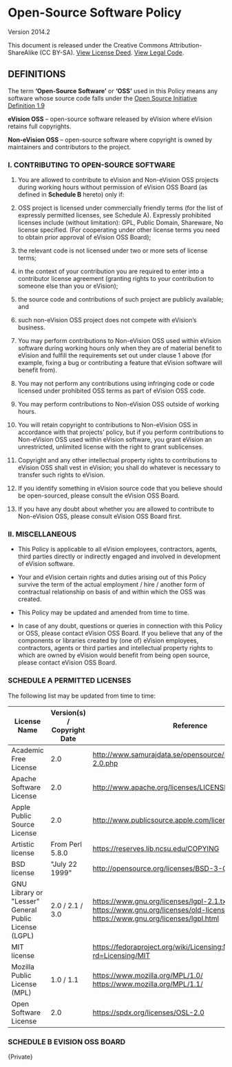 # Open-Source Software Policy #

Version 2014.2

This document is released under the Creative Commons Attribution-ShareAlike (CC BY-SA). [View License Deed][1]. [View Legal Code][2].

## DEFINITIONS ##

The term **‘Open-Source Software’** or **‘OSS’** used in this Policy means any software whose source code falls under the [Open Source Initiative Definition 1.9][0]

**eVision OSS** – open-source software released by eVision where eVision retains full copyrights. 

**Non-eVision OSS** – open-source software where copyright is owned by maintainers and contributors to the project.

### I. CONTRIBUTING TO OPEN-SOURCE SOFTWARE
1. You are allowed to contribute to eVision and Non-eVision OSS projects during working hours without permission of eVision OSS Board (as defined in **Schedule B** hereto) only if:

  1. OSS project is licensed under commercially friendly terms (for the list of expressly permitted licenses, see Schedule A). Expressly prohibited licenses include (without limitation): GPL, Public Domain, Shareware, No license specified. (For cooperating under other license terms you need to obtain prior approval of eVision OSS Board);

  2. the relevant code is not licensed under two or more sets of license terms;

  3. in the context of your contribution you are required to enter into a contributor license agreement (granting rights to your contribution to someone else than you or eVision);

  4. the source code and contributions of such project are publicly available; and

  5. such non-eVision OSS project does not compete with eVision’s business.

2. You may perform contributions to Non-eVision OSS used within eVision software during working hours only when they are of material benefit to eVision and fulfill the requirements set out under clause 1 above (for example, fixing a bug or contributing a feature that eVision software will benefit from).

3. You may not perform any contributions using infringing code or code licensed under prohibited OSS terms as part of eVision OSS code.

4. You may perform contributions to Non-eVision OSS outside of working hours.

5. You will retain copyright to contributions to Non-eVision OSS in accordance with that projects’ policy, but if you perform contributions to Non-eVision OSS used within eVision software, you grant eVision an unrestricted, unlimited license with the right to grant sublicenses.

6. Copyright and any other intellectual property rights to contributions to eVision OSS shall vest in eVision; you shall do whatever is necessary to transfer such rights to eVision.

7. If you identify something in eVision source code that you believe should be open-sourced, please consult the eVision OSS Board.

8. If you have any doubt about whether you are allowed to contribute to Non-eVision OSS, please consult eVision OSS Board first.

### II. MISCELLANEOUS

- This Policy is applicable to all eVision employees, contractors, agents, third parties directly or indirectly engaged and involved in development of eVision
software.

- Your and eVision certain rights and duties arising out of this Policy survive the term of the actual employment / hire / another form of contractual relationship on basis of and within which the OSS was created.

- This Policy may be updated and amended from time to time.

- In case of any doubt, questions or queries in connection with this Policy or OSS, please contact eVision OSS Board. If you believe that any of the components or libraries created by (one of) eVision employees, contractors, agents or third parties and intellectual property rights to which are owned by eVision would benefit from being open source, please contact eVision OSS Board.

### SCHEDULE A PERMITTED LICENSES

The following list may be updated from time to time:

| License Name | Version(s) / Copyright Date | Reference |
| --- | --- | --- |
| Academic Free License | 2.0 | http://www.samurajdata.se/opensource/mirror/licenses/afl-2.0.php |
| Apache Software License | 2.0 | http://www.apache.org/licenses/LICENSE-2.0.html |
| Apple Public Source License | 2.0 | http://www.publicsource.apple.com/license/apsl/ |
| Artistic license | From Perl 5.8.0 | https://reserves.lib.ncsu.edu/COPYING |
| BSD license | "July 22 1999" | http://opensource.org/licenses/BSD-3-Clause |
| GNU Library or "Lesser" General Public License (LGPL) | 2.0 / 2.1 / 3.0 | https://www.gnu.org/licenses/lgpl-2.1.txt https://www.gnu.org/licenses/old-licenses/lgpl-2.0.html https://www.gnu.org/licenses/lgpl.html |
| MIT license |  | https://fedoraproject.org/wiki/Licensing:MIT?rd=Licensing/MIT |
| Mozilla Public License (MPL) | 1.0 / 1.1 | https://www.mozilla.org/MPL/1.0/ https://www.mozilla.org/MPL/1.1/ |
| Open Software License | 2.0 | https://spdx.org/licenses/OSL-2.0 |

### SCHEDULE B EVISION OSS BOARD

{Private}

 [0]: http://opensource.org/docs/definition.php
 [1]: https://creativecommons.org/licenses/by-sa/4.0/
 [2]: https://creativecommons.org/licenses/by-sa/4.0/legalcode
